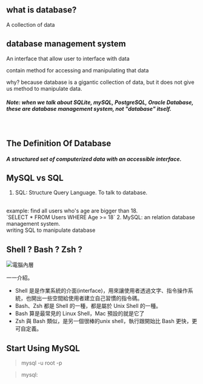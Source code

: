 ## what is database?
  <p>A collection of data</p>

## database management system
  <p> An interface that allow user to interface with data</p> 
  <p>contain method for accessing and manipulating that data</p>
  <p>why? because database is a gigantic collection of data, but it does not give us method to manipulate data.<p>

  ##### Note: when we talk about SQLite, mySQL, PostgreSQL, Oracle Database, these are database management system, not "database" itself.
  <br>

  ## The Definition Of Database
  ##### A structured set of computerized data with an accessible interface.

  ## MySQL vs SQL

  1. SQL: Structure Query Language. To talk to database.
  <br>
    example: find all users who's age are bigger than 18.
    <br>
    `SELECT * FROM Users WHERE Age >= 18`
  2. MySQL: an relation database management system.
  <br>
    writing SQL to manipulate database
  
## Shell ? Bash ? Zsh ?

<img src="https://mdimg.wxwenku.com/getimg/ccdf080c7af7e8a10e9b88444af983939b0e00c16979d692372a960432b8a8857ebb99c5a0b3904e6198518b68778b2e.jpg" alt="電腦內層" />

一一介紹。

- Shell 是是作業系統的介面(interface)，用來讓使用者透過文字、指令操作系統，也開出一些空間給使用者建立自己習慣的指令碼。
- Bash、Zsh 都是 Shell 的一種，都是屬於 Unix Shell 的一種。
- Bash 算是最常見的 Linux Shell，Mac 預設的就是它了
- Zsh 與 Bash 類似，是另一個很棒的unix shell，執行跟開始比 Bash 更快，更可自定義。


## Start Using MySQL

> mysql -u root -p
<!-- type password -->

> mysql: